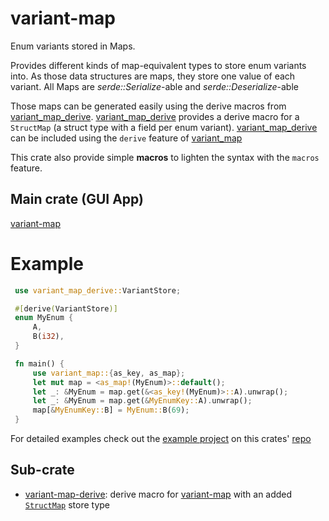 # variant-map

Enum variants stored in Maps.

Provides different kinds of map-equivalent types to store enum variants into.
As those data structures are maps, they store one value of each variant.
All Maps are *serde::Serialize*-able and *serde::Deserialize*-able

Those maps can be generated easily using the derive macros from [variant_map_derive](/crates/variant-map-derive).
[variant_map_derive](/crates/variant-map-derive) provides a derive macro for a `StructMap` (a struct type with a field per enum variant).
[variant_map_derive](/crates/variant-map-derive) can be included using the `derive` feature of [variant_map](/crates/variant-map)


This crate also provide simple **macros** to lighten the syntax with the `macros` feature.

## Main crate (GUI App)
[variant-map](/crates/variant-map)

 # Example

```rust
 use variant_map_derive::VariantStore;

 #[derive(VariantStore)]
 enum MyEnum {
     A,
     B(i32),
 }

 fn main() {
     use variant_map::{as_key, as_map};
     let mut map = <as_map!(MyEnum)>::default();
     let _: &MyEnum = map.get(&<as_key!(MyEnum)>::A).unwrap();
     let _: &MyEnum = map.get(&MyEnumKey::A).unwrap();
     map[&MyEnumKey::B] = MyEnum::B(69);
 }
 ```

For detailed examples check out the [example project](https://github.com/mxyns/variant-map/tree/master/example) on this crates' [repo](https://github.com/mxyns/variant-map/)

## Sub-crate
* [variant-map-derive](/crates/variant-map-derive): derive macro for [variant-map](/crates/variant-map) with an added [`StructMap`](/crates/variant-map-derive/src/structs.rs) store type